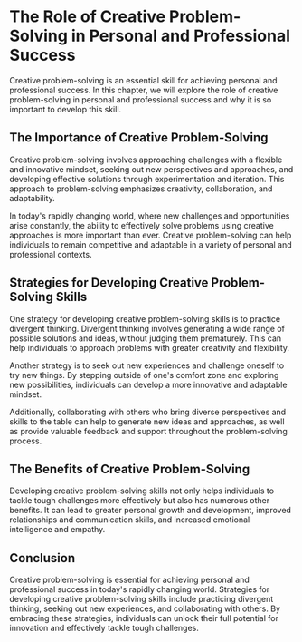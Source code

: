 The Role of Creative Problem-Solving in Personal and Professional Success
=======================================================================================================================

Creative problem-solving is an essential skill for achieving personal and professional success. In this chapter, we will explore the role of creative problem-solving in personal and professional success and why it is so important to develop this skill.

The Importance of Creative Problem-Solving
------------------------------------------

Creative problem-solving involves approaching challenges with a flexible and innovative mindset, seeking out new perspectives and approaches, and developing effective solutions through experimentation and iteration. This approach to problem-solving emphasizes creativity, collaboration, and adaptability.

In today's rapidly changing world, where new challenges and opportunities arise constantly, the ability to effectively solve problems using creative approaches is more important than ever. Creative problem-solving can help individuals to remain competitive and adaptable in a variety of personal and professional contexts.

Strategies for Developing Creative Problem-Solving Skills
---------------------------------------------------------

One strategy for developing creative problem-solving skills is to practice divergent thinking. Divergent thinking involves generating a wide range of possible solutions and ideas, without judging them prematurely. This can help individuals to approach problems with greater creativity and flexibility.

Another strategy is to seek out new experiences and challenge oneself to try new things. By stepping outside of one's comfort zone and exploring new possibilities, individuals can develop a more innovative and adaptable mindset.

Additionally, collaborating with others who bring diverse perspectives and skills to the table can help to generate new ideas and approaches, as well as provide valuable feedback and support throughout the problem-solving process.

The Benefits of Creative Problem-Solving
----------------------------------------

Developing creative problem-solving skills not only helps individuals to tackle tough challenges more effectively but also has numerous other benefits. It can lead to greater personal growth and development, improved relationships and communication skills, and increased emotional intelligence and empathy.

Conclusion
----------

Creative problem-solving is essential for achieving personal and professional success in today's rapidly changing world. Strategies for developing creative problem-solving skills include practicing divergent thinking, seeking out new experiences, and collaborating with others. By embracing these strategies, individuals can unlock their full potential for innovation and effectively tackle tough challenges.
